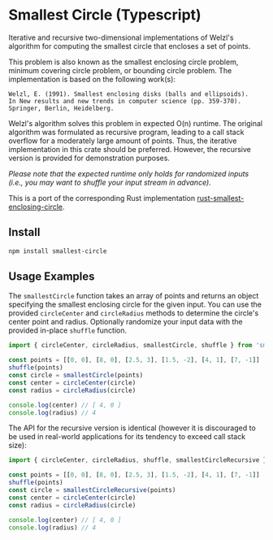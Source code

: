 # Smallest Circle (Typescript)

Iterative and recursive two-dimensional implementations of Welzl's algorithm for computing the smallest circle that encloses a set of points.

This problem is also known as the smallest enclosing circle problem, minimum covering circle problem, or bounding circle problem.
The implementation is based on the following work(s):

    Welzl, E. (1991). Smallest enclosing disks (balls and ellipsoids).
    In New results and new trends in computer science (pp. 359-370).
    Springer, Berlin, Heidelberg.

Welzl's algorithm solves this problem in expected O(n) runtime.
The original algorithm was formulated as recursive program, leading to a call stack overflow for a moderately large amount of points.
Thus, the iterative implementation in this crate should be preferred.
However, the recursive version is provided for demonstration purposes.

*Please note that the expected runtime only holds for randomized inputs (i.e., you may want to shuffle your input stream in advance).*

This is a port of the corresponding Rust implementation [rust-smallest-enclosing-circle](https://github.com/wakefullynx/rust-smallest-enclosing-circle).

## Install

```sh
npm install smallest-circle
```

## Usage Examples

The `smallestCircle` function takes an array of points and returns an object specifying the smallest enclosing circle for the given input. 
You can use the provided `circleCenter` and `circleRadius` methods to determine the circle's center point and radius.
Optionally randomize your input data with the provided in-place `shuffle` function.

```ts
import { circleCenter, circleRadius, smallestCircle, shuffle } from 'smallest-circle'

const points = [[0, 0], [8, 0], [2.5, 3], [1.5, -2], [4, 1], [7, -1]]
shuffle(points)
const circle = smallestCircle(points)
const center = circleCenter(circle)
const radius = circleRadius(circle)

console.log(center) // [ 4, 0 ]
console.log(radius) // 4
```


The API for the recursive version is identical (however it is discouraged to be used in real-world applications for its tendency to exceed call stack size):
```ts
import { circleCenter, circleRadius, shuffle, smallestCircleRecursive } from 'smallest-circle'

const points = [[0, 0], [8, 0], [2.5, 3], [1.5, -2], [4, 1], [7, -1]]
shuffle(points)
const circle = smallestCircleRecursive(points)
const center = circleCenter(circle)
const radius = circleRadius(circle)

console.log(center) // [ 4, 0 ]
console.log(radius) // 4
```
